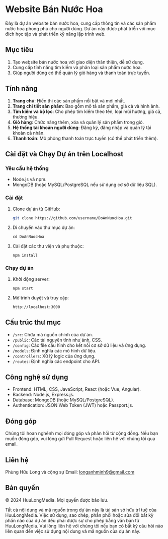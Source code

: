
# Website Bán Nước Hoa

Đây là dự án website bán nước hoa, cung cấp thông tin và các sản phẩm nước hoa phong phú cho người dùng. Dự án này được phát triển với mục đích học tập và phát triển kỹ năng lập trình web.

## Mục tiêu

1. Tạo website bán nước hoa với giao diện thân thiện, dễ sử dụng.
2. Cung cấp tính năng tìm kiếm và phân loại sản phẩm nước hoa.
3. Giúp người dùng có thể quản lý giỏ hàng và thanh toán trực tuyến.

## Tính năng

1. **Trang chủ**: Hiển thị các sản phẩm nổi bật và mới nhất.
2. **Trang chi tiết sản phẩm**: Bao gồm mô tả sản phẩm, giá cả và hình ảnh.
3. **Tìm kiếm và bộ lọc**: Cho phép tìm kiếm theo tên, loại mùi hương, giá cả, thương hiệu.
4. **Giỏ hàng**: Chức năng thêm, xóa và quản lý sản phẩm trong giỏ.
5. **Hệ thống tài khoản người dùng**: Đăng ký, đăng nhập và quản lý tài khoản cá nhân.
6. **Thanh toán**: Mô phỏng thanh toán trực tuyến (có thể phát triển thêm).

## Cài đặt và Chạy Dự án trên Localhost

### Yêu cầu hệ thống

- Node.js và npm.
- MongoDB (hoặc MySQL/PostgreSQL nếu sử dụng cơ sở dữ liệu SQL).

### Cài đặt

1. Clone dự án từ GitHub:

   ```bash
   git clone https://github.com/username/DoAnNuocHoa.git
   ```

2. Di chuyển vào thư mục dự án:

   ```
   cd DoAnNuocHoa
   ```

3. Cài đặt các thư viện và phụ thuộc:

   ```
   npm install
   ```

### Chạy dự án

1. Khởi động server:

   ```
   npm start
   ```

2. Mở trình duyệt và truy cập:

   ```
   http://localhost:3000
   ```

## Cấu trúc thư mục

- `/src`: Chứa mã nguồn chính của dự án.
- `/public`: Các tài nguyên tĩnh như ảnh, CSS.
- `/config`: Các file cấu hình cho kết nối cơ sở dữ liệu và ứng dụng.
- `/models`: Định nghĩa các mô hình dữ liệu.
- `/controllers`: Xử lý logic của ứng dụng.
- `/routes`: Định nghĩa các endpoint cho API.

## Công nghệ sử dụng

- Frontend: HTML, CSS, JavaScript, React (hoặc Vue, Angular).
- Backend: Node.js, Express.js.
- Database: MongoDB (hoặc MySQL/PostgreSQL).
- Authentication: JSON Web Token (JWT) hoặc Passport.js.

## Đóng góp

Chúng tôi hoan nghênh mọi đóng góp và phản hồi từ cộng đồng. Nếu bạn muốn đóng góp, vui lòng gửi Pull Request hoặc liên hệ với chúng tôi qua email.

## Liên hệ

Phùng Hữu Long và cộng sự
Email: longanhminh9@gmail.com

## Bản quyền

© 2024 HuuLongMedia. Mọi quyền được bảo lưu.

Tất cả nội dung và mã nguồn trong dự án này là tài sản sở hữu trí tuệ của HuuLongMedia. Việc sử dụng, sao chép, phân phối hoặc sửa đổi bất kỳ phần nào của dự án đều phải được sự cho phép bằng văn bản từ HuuLongMedia. Vui lòng liên hệ với chúng tôi nếu bạn có bất kỳ câu hỏi nào liên quan đến việc sử dụng nội dung và mã nguồn của dự án này.

